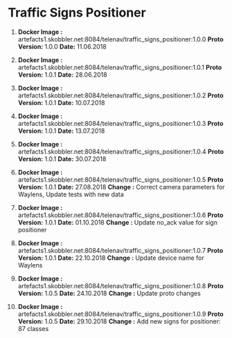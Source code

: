 # Traffic Signs Positioner

1. **Docker Image :** artefacts1.skobbler.net:8084/telenav/traffic_signs_positioner:1.0.0
   **Proto Version:** 1.0.0
   **Date:**          11.06.2018 

2. **Docker Image :** artefacts1.skobbler.net:8084/telenav/traffic_signs_positioner:1.0.1
   **Proto Version:** 1.0.1
   **Date:**          28.06.2018
   
3. **Docker Image :** artefacts1.skobbler.net:8084/telenav/traffic_signs_positioner:1.0.2
   **Proto Version:** 1.0.1
   **Date:**          10.07.2018  

4. **Docker Image :** artefacts1.skobbler.net:8084/telenav/traffic_signs_positioner:1.0.3
   **Proto Version:** 1.0.1
   **Date:**          13.07.2018  

5. **Docker Image :** artefacts1.skobbler.net:8084/telenav/traffic_signs_positioner:1.0.4
   **Proto Version:** 1.0.1
   **Date:**          30.07.2018  

6. **Docker Image :** artefacts1.skobbler.net:8084/telenav/traffic_signs_positioner:1.0.5
   **Proto Version:** 1.0.1
   **Date:**          27.08.2018
   **Change       :** Correct camera parameters for Waylens, Update tests with new data    
   
7. **Docker Image :** artefacts1.skobbler.net:8084/telenav/traffic_signs_positioner:1.0.6
   **Proto Version:** 1.0.1
   **Date:**          01.10.2018
   **Change       :** Update no_ack value for sign positioner 

8. **Docker Image :** artefacts1.skobbler.net:8084/telenav/traffic_signs_positioner:1.0.7
   **Proto Version:** 1.0.1
   **Date:**          22.10.2018
   **Change       :** Update device name for Waylens 
   
8. **Docker Image :** artefacts1.skobbler.net:8084/telenav/traffic_signs_positioner:1.0.8
   **Proto Version:** 1.0.5
   **Date:**          24.10.2018
   **Change       :** Update proto changes 

9. **Docker Image :** artefacts1.skobbler.net:8084/telenav/traffic_signs_positioner:1.0.9
   **Proto Version:** 1.0.5
   **Date:**          29.10.2018
   **Change       :** Add new signs for positioner: 87 classes 
